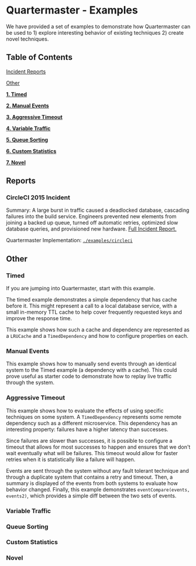 # Quartermaster - Examples

We have provided a set of examples to demonstrate how Quartermaster can be used to 1) explore interesting behavior of existing techniques 2) create novel techniques.

## Table of Contents

[Incident Reports](#reports)

[Other](#Other)

**[1. Timed](#Timed)**

**[2. Manual Events](#Manual-Events)**

**[3. Aggressive Timeout](#Aggressive-Timeout)**

**[4. Variable Traffic](#Variable-Traffic)**

**[5. Queue Sorting](#Queue-Sorting)**

**[6. Custom Statistics](#Custom-Statistics)**

**[7. Novel](#novel)**

## Reports

### CircleCI 2015 Incident

Summary: A large burst in traffic caused a deadlocked database, cascading failures into the build service. Engineers prevented new elements from joining a backed up queue, turned off automatic retries, optimized slow database queries, and provisioned new hardware. [Full Incident Report.](https://circleci.statuspage.io/incidents/hr0mm9xmm3x6)

Quartermaster Implementation: [`./examples/circleci`](../examples/circleci)

## Other

### Timed

If you are jumping into Quartermaster, start with this example.

The timed example demonstrates a simple dependency that has cache before it. This might represent a call to a local database service, with a small in-memory TTL cache to help cover frequently requested keys and improve the response time.

This example shows how such a cache and dependency are represented as a `LRUCache` and a `TimedDependency` and how to configure properties on each.

### Manual Events

This example shows how to manually send events through an identical system to the Timed example (a dependency with a cache). This could prove useful as starter code to demonstrate how to replay live traffic through the system.

### Aggressive Timeout

This example shows how to evaluate the effects of using specific techniques on some system. A `TimedDependency` represents some remote dependency such as a different microservice. This dependency has an interesting property: failures have a higher latency than successes.

Since failures are slower than successes, it is possible to configure a timeout that allows for most successes to happen and ensures that we don't wait eventually what will be failures. This timeout would allow for faster retries when it is statistically like a failure will happen.

Events are sent through the system without any fault tolerant technique and through a duplicate system that contains a retry and timeout. Then, a summary is displayed of the events from both systems to evaluate how behavior changed. Finally, this example demonstrates `eventCompare(events, events2)`, which provides a simple diff between the two sets of events.

### Variable Traffic

### Queue Sorting

### Custom Statistics

### Novel
